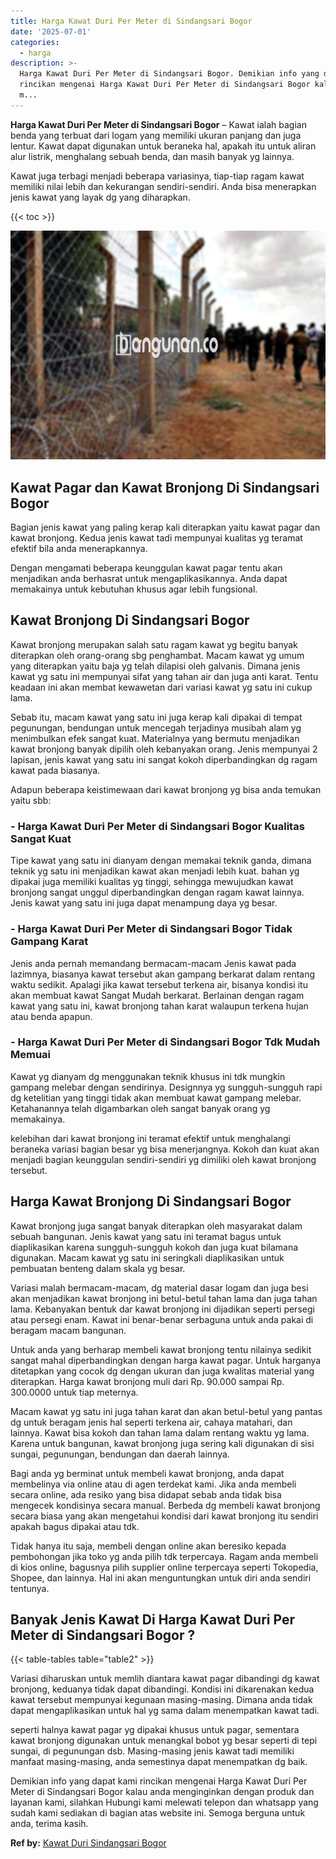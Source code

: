 ```yaml
---
title: Harga Kawat Duri Per Meter di Sindangsari Bogor
date: '2025-07-01'
categories:
  - harga
description: >-
  Harga Kawat Duri Per Meter di Sindangsari Bogor. Demikian info yang dapat kami
  rincikan mengenai Harga Kawat Duri Per Meter di Sindangsari Bogor kalau anda
  m...
---
```


**Harga Kawat Duri Per Meter di Sindangsari Bogor** – Kawat ialah bagian benda yang terbuat dari logam yang memiliki ukuran panjang dan juga lentur. Kawat dapat digunakan untuk beraneka hal, apakah itu untuk aliran alur listrik, menghalang sebuah benda, dan masih banyak yg lainnya.

Kawat juga terbagi menjadi beberapa variasinya, tiap-tiap ragam kawat memiliki nilai lebih dan kekurangan sendiri-sendiri. Anda bisa menerapkan jenis kawat yang layak dg yang diharapkan.

{{< toc >}}

![Harga Kawat Duri Per Meter di Sindangsari Bogor](/images/jual-kawat-murah25.png)

## Kawat Pagar dan Kawat Bronjong Di Sindangsari Bogor

Bagian jenis kawat yang paling kerap kali diterapkan yaitu kawat pagar dan kawat bronjong. Kedua jenis kawat tadi mempunyai kualitas yg teramat efektif bila anda menerapkannya.

Dengan mengamati beberapa keunggulan kawat pagar tentu akan menjadikan anda berhasrat untuk mengaplikasikannya. Anda dapat memakainya untuk kebutuhan khusus agar lebih fungsional.

## Kawat Bronjong Di Sindangsari Bogor

Kawat bronjong merupakan salah satu ragam kawat yg begitu banyak diterapkan oleh orang-orang sbg penghambat. Macam kawat yg umum yang diterapkan yaitu baja yg telah dilapisi oleh galvanis. Dimana jenis kawat yg satu ini mempunyai sifat yang tahan air dan juga anti karat. Tentu keadaan ini akan membat kewawetan dari variasi kawat yg satu ini cukup lama.

Sebab itu, macam kawat yang satu ini juga kerap kali dipakai di tempat pegunungan, bendungan untuk mencegah terjadinya musibah alam yg menimbulkan efek sangat kuat. Materialnya yang bermutu menjadikan kawat bronjong banyak dipilih oleh kebanyakan orang. Jenis mempunyai 2 lapisan, jenis kawat yang satu ini sangat kokoh diperbandingkan dg ragam kawat pada biasanya.

Adapun beberapa keistimewaan dari kawat bronjong yg bisa anda temukan yaitu sbb:

### \- Harga Kawat Duri Per Meter di Sindangsari Bogor Kualitas Sangat Kuat

Tipe kawat yang satu ini dianyam dengan memakai teknik ganda, dimana teknik yg satu ini menjadikan kawat akan menjadi lebih kuat. bahan yg dipakai juga memiliki kualitas yg tinggi, sehingga mewujudkan kawat bronjong sangat unggul diperbandingkan dengan ragam kawat lainnya. Jenis kawat yang satu ini juga dapat menampung daya yg besar.

### \- Harga Kawat Duri Per Meter di Sindangsari Bogor Tidak Gampang Karat

Jenis anda pernah memandang bermacam-macam Jenis kawat pada lazimnya, biasanya kawat tersebut akan gampang berkarat dalam rentang waktu sedikit. Apalagi jika kawat tersebut terkena air, bisanya kondisi itu akan membuat kawat Sangat Mudah berkarat. Berlainan dengan ragam kawat yang satu ini, kawat bronjong tahan karat walaupun terkena hujan atau benda apapun.

### \- Harga Kawat Duri Per Meter di Sindangsari Bogor Tdk Mudah Memuai

Kawat yg dianyam dg menggunakan teknik khusus ini tdk mungkin gampang melebar dengan sendirinya. Designnya yg sungguh-sungguh rapi dg ketelitian yang tinggi tidak akan membuat kawat gampang melebar. Ketahanannya telah digambarkan oleh sangat banyak orang yg memakainya.

kelebihan dari kawat bronjong ini teramat efektif untuk menghalangi beraneka variasi bagian besar yg bisa menerjangnya. Kokoh dan kuat akan menjadi bagian keunggulan sendiri-sendiri yg dimiliki oleh kawat bronjong tersebut.

## Harga Kawat Bronjong Di Sindangsari Bogor

Kawat bronjong juga sangat banyak diterapkan oleh masyarakat dalam sebuah bangunan. Jenis kawat yang satu ini teramat bagus untuk diaplikasikan karena sungguh-sungguh kokoh dan juga kuat bilamana digunakan. Macam kawat yg satu ini seringkali diaplikasikan untuk pembuatan benteng dalam skala yg besar.

Variasi malah bermacam-macam, dg material dasar logam dan juga besi akan menjadikan kawat bronjong ini betul-betul tahan lama dan juga tahan lama. Kebanyakan bentuk dar kawat bronjong ini dijadikan seperti persegi atau persegi enam. Kawat ini benar-benar serbaguna untuk anda pakai di beragam macam bangunan.

Untuk anda yang berharap membeli kawat bronjong tentu nilainya sedikit sangat mahal diperbandingkan dengan harga kawat pagar. Untuk harganya ditetapkan yang cocok dg dengan ukuran dan juga kwalitas material yang diterapkan. Harga kawat bronjong muli dari Rp. 90.000 sampai Rp. 300.0000 untuk tiap meternya.

Macam kawat yg satu ini juga tahan karat dan akan betul-betul yang pantas dg untuk beragam jenis hal seperti terkena air, cahaya matahari, dan lainnya. Kawat bisa kokoh dan tahan lama dalam rentang waktu yg lama. Karena untuk bangunan, kawat bronjong juga sering kali digunakan di sisi sungai, pegunungan, bendungan dan daerah lainnya.

Bagi anda yg berminat untuk membeli kawat bronjong, anda dapat membelinya via online atau di agen terdekat kami. Jika anda membeli secara online, ada resiko yang bisa didapat sebab anda tidak bisa mengecek kondisinya secara manual. Berbeda dg membeli kawat bronjong secara biasa yang akan mengetahui kondisi dari kawat bronjong itu sendiri apakah bagus dipakai atau tdk.

Tidak hanya itu saja, membeli dengan online akan beresiko kepada pembohongan jika toko yg anda pilih tdk terpercaya. Ragam anda membeli di kios online, bagusnya pilih supplier online terpercaya seperti Tokopedia, Shopee, dan lainnya. Hal ini akan menguntungkan untuk diri anda sendiri tentunya.

## Banyak Jenis Kawat Di Harga Kawat Duri Per Meter di Sindangsari Bogor ?

{{< table-tables table="table2" >}}

Variasi diharuskan untuk memlih diantara kawat pagar dibandingi dg kawat bronjong, keduanya tidak dapat dibandingi. Kondisi ini dikarenakan kedua kawat tersebut mempunyai kegunaan masing-masing. Dimana anda tidak dapat mengaplikasikan untuk hal yg sama dalam menempatkan kawat tadi.

seperti halnya kawat pagar yg dipakai khusus untuk pagar, sementara kawat bronjong digunakan untuk menangkal bobot yg besar seperti di tepi sungai, di pegunungan dsb. Masing-masing jenis kawat tadi memiliki manfaat masing-masing, anda semestinya dapat menempatkan dg baik.

Demikian info yang dapat kami rincikan mengenai Harga Kawat Duri Per Meter di Sindangsari Bogor kalau anda menginginkan dengan produk dan layanan kami, silahkan Hubungi kami melewati telepon dan whatsapp yang sudah kami sediakan di bagian atas website ini. Semoga berguna untuk anda, terima kasih.

**Ref by:** [Kawat Duri Sindangsari Bogor](https://id.wikipedia.org/wiki/Kawat)
